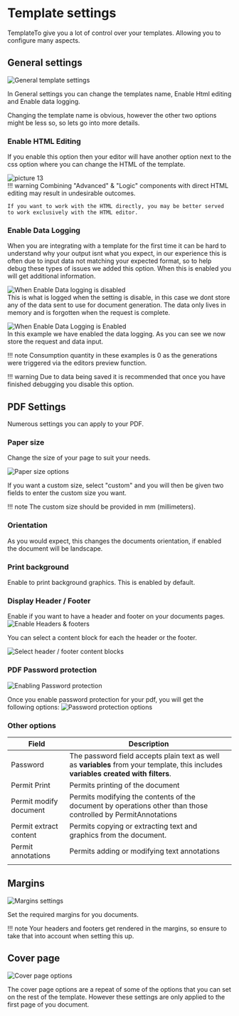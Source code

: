 # Template settings

TemplateTo give you a lot of control over your templates. Allowing you to configure many aspects.

## General settings
![General template settings](../images/3ef60ec07e2a97795e26def9a7ec5be948107cb9595cdcb4804f02977a725255.png)

In General settings you can change the templates name, Enable Html editing and Enable data logging. 

Changing the template name is obvious, however the other two options might be less so, so lets go into more details.

### Enable HTML Editing

If you enable this option then your editor will have another option next to the css option where you can change the HTML of the template. 

![picture 13](../images/3ef60ec07e2a97795e26def9a7ec5be948107cb9595cdcb4804f02977a725255.png)  
!!! warning
    Combining "Advanced" & "Logic" components with direct HTML editing may result in undesirable outcomes.
    
    If you want to work with the HTML directly, you may be better served to work exclusively with the HTML editor.

### Enable Data Logging

When you are integrating with a template for the first time it can be hard to understand why your output isnt what you expect, in our experience this is often due to input data not matching your expected format, so to help debug these types of issues we added this option. When this is enabled you will get additional information. 

![When Enable Data logging is disabled](../images/794654ae1655b6f155c47604496e2508d5d4a16efef0412996af34e557f9be4b.png)  
This is what is logged when the setting is disable, in this case we dont store any of the data sent to use for document generation. The data only lives in memory and is forgotten when the request is complete. 

![When Enable Data Logging is Enabled](../images/dfccab35ad0dc2f3daf5b1ef451ee02526bf6ffb30d52350c35e11fe27e51672.png)  
In this example we have enabled the data logging. As you can see we now store the request and data input. 


!!! note
    Consumption quantity in these examples is 0 as the generations were triggered via the editors preview function. 

!!! warning
    Due to data being saved it is recommended that once you have finished debugging you disable this option.

## PDF Settings

Numerous settings you can apply to your PDF. 

### Paper size

Change the size of your page to suit your needs.

![Paper size options](../images/45f42f63e96e8dde37e2d79fa1272e579cad886472a72a21ee74483d6d6f3d38.png)  

If you want a custom size, select "custom" and you will then be given two fields to enter the custom size you want. 

!!! note
    The custom size should be provided in mm (millimeters).

### Orientation

As you would expect, this changes the documents orientation, if enabled the document will be landscape.

### Print background

Enable to print background graphics. This is enabled by default.

### Display Header / Footer

Enable if you want to have a header and footer on your documents pages. 
![Enable Headers & footers](../images/6a7ab088c0dcfa1d77790f8f013f2357ebd966a9d70baa807f7b4aa9353e63a1.png)  

You can select a content block for each the header or the footer. 

![Select header / footer content blocks](../images/3260c022f378f82841120f3b08773ee79c2d0eefeec4923e47403978eb3b217e.png)  

### PDF Password protection

![Enabling Password protection](../images/5e19c35586294157ce352d07919a607f644d81596004fd5770d02ad15472b0c9.png)  

Once you enable password protection for your pdf, you will get the following options:
![Password protection options](../images/8e3c20b1eeaa4e9839e17aaf958cb221f0bb6d9decc57302021ffe46096adc67.png)  

### Other options


| Field                  | Description                                                                                                                  |
| ---------------------- | ---------------------------------------------------------------------------------------------------------------------------- |
| Password               | The password field accepts plain text as well as **variables** from your template, this includes **variables created with filters**. |
| Permit Print           | Permits printing of the document                                                                                             |
| Permit modify document | Permits modifying the contents of the document by operations other than those controlled by PermitAnnotations                |
| Permit extract content | Permits copying or extracting text and graphics from the document.                                                           |
| Permit annotations     | Permits adding or modifying text annotations                                                                                 |
|                        |                                                                                                                              |

## Margins  

![Margins settings](../images/9b12878689f112de6c9b3f90b6c44fba1c360b893ec8eb6e4288fa2af23186e2.png)  

Set the required margins for you documents. 

!!! note
    Your headers and footers get rendered in the margins, so ensure to take that into account when setting this up.

## Cover page

![Cover page options](../images/f29bb89daab848ad0bd988bf2eb4c8edde1a83e6725df445c6102000943dd92f.png)  

The cover page options are a repeat of some of the options that you can set on the rest of the template. However these settings are only applied to the first page of you document. 
